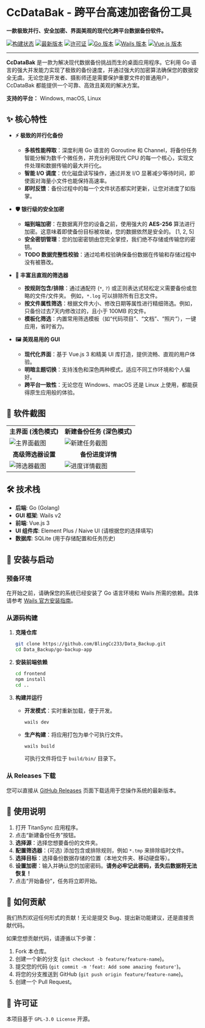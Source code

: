 # CcDataBak - 跨平台高速加密备份工具


**一款极致并行、安全加密、界面美观的现代化跨平台数据备份软件。**

[![构建状态](https://img.shields.io/github/actions/workflow/status/BlingCc233/Data_Backup/.github/workflows/release.yml?branch=main&style=for-the-badge)](https://github.com/BlingCc233/Data_Backup/actions)
[![最新版本](https://img.shields.io/github/v/release/BlingCc233/Data_Backup?style=for-the-badge)](https://github.com/BlingCc233/Data_Backup/releases)
[![许可证](https://img.shields.io/github/license/BlingCc233/Data_Backup?style=for-the-badge)](./LICENSE)
[![Go 版本](https://img.shields.io/badge/Go-1.2x-blue.svg?style=for-the-badge)](https://golang.org/)
[![Wails 版本](https://img.shields.io/badge/Wails-v2-red.svg?style=for-the-badge)](https://wails.io/)
[![Vue.js 版本](https://img.shields.io/badge/Vue.js-v3-green.svg?style=for-the-badge)](https://vuejs.org/)

---

**CcDataBak** 是一款为解决现代数据备份挑战而生的桌面应用程序。它利用 Go 语言的强大并发能力实现了极致的备份速度，并通过强大的加密算法确保您的数据安全无虞。无论您是开发者、摄影师还是需要保护重要文件的普通用户，CcDataBak 都能提供一个可靠、高效且美观的解决方案。

**支持的平台：** Windows, macOS, Linux

## ✨ 核心特性

*   **⚡ 极致的并行化备份**
    *   **多核性能榨取**：深度利用 Go 语言的 Goroutine 和 Channel，将备份任务智能分解为数千个微任务，并充分利用现代 CPU 的每一个核心，实现文件处理和数据传输的最大并行化。
    *   **智能 I/O 调度**：优化磁盘读写操作，通过并发 I/O 显著减少等待时间，即使面对海量小文件也能保持高速率。
    *   **即时反馈**：备份过程中的每一个文件状态都实时更新，让您对进度了如指掌。

*   **🛡️ 银行级的安全加密**
    *   **端到端加密**：在数据离开您的设备之前，使用强大的 **AES-256** 算法进行加密。这意味着即使备份目标被攻破，您的数据依然是安全的。 [1, 2, 5]
    *   **安全密钥管理**：您的加密密钥由您完全掌控，我们绝不存储或传输您的密钥。
    *   **TODO 数据完整性校验**：通过哈希校验确保备份数据在传输和存储过程中没有被篡改。

*   **🎨 丰富且直观的筛选器**
    *   **按规则包含/排除**：通过通配符 (`*`, `?`) 或正则表达式轻松定义需要备份或忽略的文件/文件夹。 例如，`*.log` 可以排除所有日志文件。
    *   **按文件属性筛选**：根据文件大小、修改日期等属性进行精细筛选。例如，只备份过去7天内修改过的，且小于 100MB 的文件。
    *   **模板化筛选**：内置常用筛选模板（如“代码项目”、“文档”、“照片”），一键应用，省时省力。

*   **🖼️ 美观易用的 GUI**
    *   **现代化界面**：基于 Vue.js 3 和精美 UI 库打造，提供流畅、直观的用户体验。
    *   **明暗主题切换**：支持浅色和深色两种模式，适应不同工作环境和个人偏好。
    *   **跨平台一致性**：无论您在 Windows、macOS 还是 Linux 上使用，都能获得原生应用般的体验。

## 📸 软件截图

<table>
  <tr>
    <td align="center"><strong>主界面 (浅色模式)</strong></td>
    <td align="center"><strong>新建备份任务 (深色模式)</strong></td>
  </tr>
  <tr>
    <td><img src="https://place-hold.it/400x300/f1faee/1d3557?text=主界面截图" alt="主界面截图"></td>
    <td><img src="https://place-hold.it/400x300/1d3557/f1faee?text=新建任务截图" alt="新建任务截图"></td>
  </tr>
  <tr>
    <td align="center"><strong>高级筛选器设置</strong></td>
    <td align="center"><strong>备份进度详情</strong></td>
  </tr>
  <tr>
    <td><img src="https://place-hold.it/400x300/e9c46a/264653?text=筛选器截图" alt="筛选器截图"></td>
    <td><img src="https://place-hold.it/400x300/2a9d8f/e9c46a?text=进度详情截图" alt="进度详情截图"></td>
  </tr>
</table>


## 🛠️ 技术栈

*   **后端**: Go (Golang)
*   **GUI 框架**: Wails v2
*   **前端**: Vue.js 3
*   **UI 组件库**: Element Plus / Naive UI (请根据您的选择填写)
*   **数据库**: SQLite (用于存储配置和任务历史)

## 🚀 安装与启动

### 预备环境

在开始之前，请确保您的系统已经安装了 Go 语言环境和 Wails 所需的依赖。具体请参考 [Wails 官方安装指南](https://wails.io/docs/gettingstarted/installation)。

### 从源码构建

1.  **克隆仓库**
    ```bash
    git clone https://github.com/BlingCc233/Data_Backup.git
    cd Data_Backup/go-backup-app
    ```

2.  **安装前端依赖**
    ```bash
    cd frontend
    npm install
    cd ..
    ```

3.  **构建并运行**
    *   **开发模式**：实时重新加载，便于开发。
        ```bash
        wails dev
        ```
    *   **生产构建**：将应用打包为单个可执行文件。
        ```bash
        wails build
        ```
        可执行文件将位于 `build/bin/` 目录下。

### 从 Releases 下载

您可以直接从 [GitHub Releases](https://github.com/BlingCc233/Data_Backup/releases) 页面下载适用于您操作系统的最新版本。

## 📖 使用说明

1.  打开 TitanSync 应用程序。
2.  点击“新建备份任务”按钮。
3.  **选择源**：选择您想要备份的文件夹。
4.  **配置筛选器**：(可选) 添加包含或排除规则，例如 `*.tmp` 来排除临时文件。
5.  **选择目标**：选择备份数据存储的位置（本地文件夹、移动硬盘等）。
6.  **设置加密**：输入并确认您的加密密码。**请务必牢记此密码，丢失后数据将无法恢复！**
7.  点击“开始备份”，任务将立即开始。

## 🤝 如何贡献

我们热烈欢迎任何形式的贡献！无论是提交 Bug、提出新功能建议，还是直接贡献代码。

如果您想贡献代码，请遵循以下步骤：

1.  Fork 本仓库。
2.  创建一个新的分支 (`git checkout -b feature/feature-name`)。
3.  提交您的代码 (`git commit -m 'feat: Add some amazing feature'`)。
4.  将您的分支推送到 GitHub (`git push origin feature/feature-name`)。
5.  创建一个 Pull Request。

## 📄 许可证

本项目基于 `GPL-3.0 License` 开源。